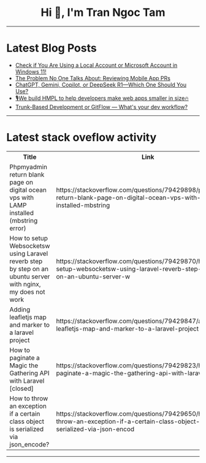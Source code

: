 <h1 align="center">Hi 👋, I'm Tran Ngoc Tam</h1>

---

# Latest Blog Posts 
<!-- BLOG-POST-LIST:START -->
- [Check if You Are Using a Local Account or Microsoft Account in Windows 11!](https://dev.to/narendhiran/check-if-you-are-using-a-local-account-or-microsoft-account-in-windows-11-4mlh)
- [The Problem No One Talks About: Reviewing Mobile App PRs](https://dev.to/pratiksha_patil_2422d808e/the-problem-no-one-talks-about-reviewing-mobile-app-prs-2hbi)
- [ChatGPT, Gemini, Copilot, or DeepSeek R1—Which One Should You Use?](https://dev.to/dhruvjoshi9/chatgpt-gemini-copilot-or-deepseek-r1-which-one-should-you-use-56ai)
- [🎙️We build HMPL to help developers make web apps smaller in size🔥](https://dev.to/hmpljs/we-build-hmpl-to-help-developers-make-web-apps-smaller-in-size-53eg)
- [Trunk-Based Development or GitFlow — What&#39;s your dev workflow?](https://dev.to/bucketdotco/trunk-based-development-or-gitflow-whats-your-dev-workflow-p9g)
<!-- BLOG-POST-LIST:END -->

---

# Latest stack oveflow activity
<table>
  <tr><th>Title</th><th>Link</th></tr>
  <!-- STACKOVERFLOW:START --><tr><td>Phpmyadmin return blank page on digital ocean vps with LAMP installed &lpar;mbstring error&rpar;</td><td>https://stackoverflow.com/questions/79429898/phpmyadmin-return-blank-page-on-digital-ocean-vps-with-lamp-installed-mbstring</td></tr><tr><td>How to setup Websocketsw using Laravel reverb step by step on an ubuntu server with nginx, my does not work</td><td>https://stackoverflow.com/questions/79429870/how-to-setup-websocketsw-using-laravel-reverb-step-by-step-on-an-ubuntu-server-w</td></tr><tr><td>Adding leafletjs map and marker to a laravel project</td><td>https://stackoverflow.com/questions/79429847/adding-leafletjs-map-and-marker-to-a-laravel-project</td></tr><tr><td>How to paginate a Magic the Gathering API with Laravel [closed]</td><td>https://stackoverflow.com/questions/79429823/how-to-paginate-a-magic-the-gathering-api-with-laravel</td></tr><tr><td>How to throw an exception if a certain class object is serialized via json_encode?</td><td>https://stackoverflow.com/questions/79429650/how-to-throw-an-exception-if-a-certain-class-object-is-serialized-via-json-encod</td></tr><!-- STACKOVERFLOW:END -->
</table>

---


